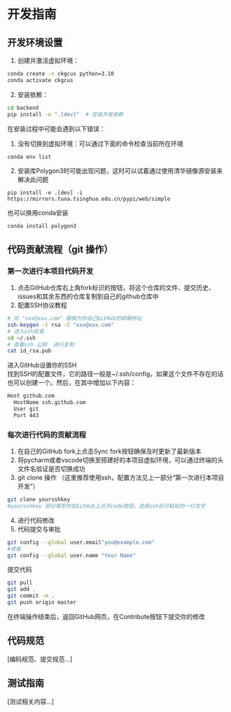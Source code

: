 # 开发指南

## 开发环境设置
1. 创建并激活虚拟环境：
```bash
conda create -n ckgcus python=3.10
conda activate ckgcus
```

2. 安装依赖：
```bash
cd backend
pip install -e ".[dev]"  # 安装开发依赖
```  
在安装过程中可能会遇到以下错误：  
1. 没有切换到虚拟环境：可以通过下面的命令检查当前所在环境
```bash
conda env list
```
2. 安装库Polygon3时可能出现问题，这时可以试着通过使用清华镜像源安装来解决此问题  
```
pip install -e .[dev] -i https://mirrors.tuna.tsinghua.edu.cn/pypi/web/simple 
```
也可以换用conda安装
```
conda install polygon3
```

## 代码贡献流程（git 操作）
### 第一次进行本项目代码开发
1. 点击GitHub仓库右上角fork标识的按钮，将这个仓库的文件、提交历史、issues和其余东西的仓库复制到自己的github仓库中
2. 配置SSH协议教程
```bash
# 将 "xxx@xxx.com" 替换为你自己GitHub的邮箱地址
ssh-keygen -t rsa -C "xxx@xxx.com"  
# 进入ssh目录
cd ~/.ssh
# 查看ssh 公钥  进行复制
cat id_rsa.pub
```  
进入GitHub设置你的SSH  
找到SSH的配置文件，它的路径一般是~/.ssh/config，如果这个文件不存在的话也可以创建一个。然后，在其中增加以下内容：
```bash
Host github.com
  HostName ssh.github.com
  User git
  Port 443
```

### 每次进行代码的贡献流程
1. 在自己的GitHub fork上点击Sync fork按钮确保及时更新了最新版本
2. 将pycharm或者vscode切换至搭建好的本项目虚拟环境，可以通过终端的头文件名验证是否切换成功
3. git clone 操作 （这里推荐使用ssh，配置方法见上一部分“第一次进行本项目开发”）
```bash
git clone yoursshkey
#yoursshkey 部分填写你在GitHub上点开code按钮，选择ssh后可粘贴的一行文字
```
4. 进行代码修改
5. 代码提交与审批  

```bash
git config --global user.email"you@example.com"
#或者
git config --global user.name "Your Name"
```
提交代码
```bash
git pull
git add .
git commit -m .
git push origin master
```
在终端操作结束后，返回GitHub网页，在Contribute按钮下提交你的修改

## 代码规范
[编码规范、提交规范...]

## 测试指南
[测试相关内容...] 